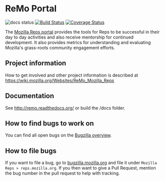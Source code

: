 ReMo Portal
===========

![docs status](https://readthedocs.org/projects/remo/badge/?version=latest&style=)
[![Build Status](https://travis-ci.org/mozilla/remo.svg?branch=master)](https://travis-ci.org/mozilla/remo)
[![Coverage Status](https://coveralls.io/repos/mozilla/remo/badge.png?branch=master)](https://coveralls.io/r/mozilla/remo?branch=master)

The [Mozilla Reps portal](https://reps.mozilla.org/) provides the tools for Reps to be successful
in their day to day activities and also receive mentorship for
continued development. It also provides metrics for understanding
and evaluating Mozilla's grass-roots community engagement efforts.

Project information
-------------
How to get involved and other project information is described at
https://wiki.mozilla.org/Websites/ReMo_Mozilla_Reps

Documentation
-------------
See http://remo.readthedocs.org/ or build the /docs folder.

How to find bugs to work on
-------------

You can find all open bugs on the [Bugzilla overview](https://mzl.la/2BJuvmo).

How to file bugs
-------------
If you want to file a bug, go to [bugzilla.mozilla.org](https://bugzilla.mozilla.org/) and file it under
`Mozilla Reps > reps.mozilla.org`. If you then want to give a Pull Request, mention
the bug number in the pull request to help with tracking.
